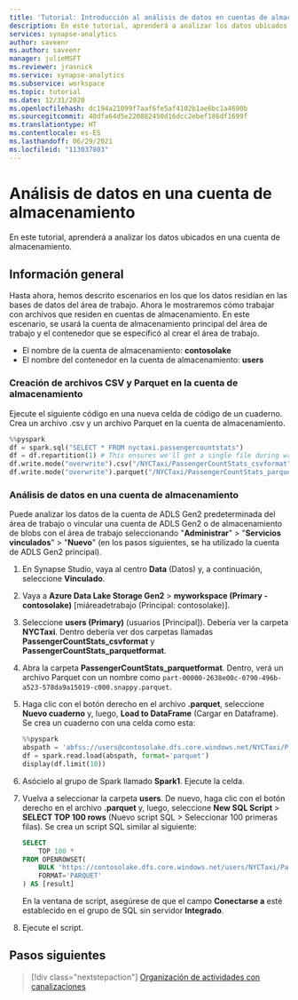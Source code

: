 ```yaml
---
title: 'Tutorial: Introducción al análisis de datos en cuentas de almacenamiento'
description: En este tutorial, aprenderá a analizar los datos ubicados en una cuenta de almacenamiento.
services: synapse-analytics
author: saveenr
ms.author: saveenr
manager: julieMSFT
ms.reviewer: jrasnick
ms.service: synapse-analytics
ms.subservice: workspace
ms.topic: tutorial
ms.date: 12/31/2020
ms.openlocfilehash: dc194a21099f7aaf6fe5af4102b1ae6bc1a4690b
ms.sourcegitcommit: 40dfa64d5e220882450d16dcc2ebef186df1699f
ms.translationtype: HT
ms.contentlocale: es-ES
ms.lasthandoff: 06/29/2021
ms.locfileid: "113037803"
---
```

# <a name="analyze-data-in-a-storage-account"></a>Análisis de datos en una cuenta de almacenamiento

En este tutorial, aprenderá a analizar los datos ubicados en una cuenta de almacenamiento.

## <a name="overview"></a>Información general

Hasta ahora, hemos descrito escenarios en los que los datos residían en las bases de datos del área de trabajo. Ahora le mostraremos cómo trabajar con archivos que residen en cuentas de almacenamiento. En este escenario, se usará la cuenta de almacenamiento principal del área de trabajo y el contenedor que se especificó al crear el área de trabajo.

* El nombre de la cuenta de almacenamiento: **contosolake**
* El nombre del contenedor en la cuenta de almacenamiento: **users**

### <a name="create-csv-and-parquet-files-in-your-storage-account"></a>Creación de archivos CSV y Parquet en la cuenta de almacenamiento

Ejecute el siguiente código en una nueva celda de código de un cuaderno. Crea un archivo .csv y un archivo Parquet en la cuenta de almacenamiento.

```py
%%pyspark
df = spark.sql("SELECT * FROM nyctaxi.passengercountstats")
df = df.repartition(1) # This ensures we'll get a single file during write()
df.write.mode("overwrite").csv("/NYCTaxi/PassengerCountStats_csvformat")
df.write.mode("overwrite").parquet("/NYCTaxi/PassengerCountStats_parquetformat")
```

### <a name="analyze-data-in-a-storage-account"></a>Análisis de datos en una cuenta de almacenamiento

Puede analizar los datos de la cuenta de ADLS Gen2 predeterminada del área de trabajo o vincular una cuenta de ADLS Gen2 o de almacenamiento de blobs con el área de trabajo seleccionando "**Administrar**" > "**Servicios vinculados**" > "**Nuevo**" (en los pasos siguientes, se ha utilizado la cuenta de ADLS Gen2 principal).

1. En Synapse Studio, vaya al centro **Data** (Datos) y, a continuación, seleccione **Vinculado**.
1. Vaya a **Azure Data Lake Storage Gen2** > **myworkspace (Primary - contosolake)** [miáreadetrabajo (Principal: contosolake)].
1. Seleccione **users (Primary)** (usuarios [Principal]). Debería ver la carpeta **NYCTaxi**. Dentro debería ver dos carpetas llamadas **PassengerCountStats_csvformat** y **PassengerCountStats_parquetformat**.
1. Abra la carpeta **PassengerCountStats_parquetformat**. Dentro, verá un archivo Parquet con un nombre como `part-00000-2638e00c-0790-496b-a523-578da9a15019-c000.snappy.parquet`.
1. Haga clic con el botón derecho en el archivo **.parquet**, seleccione **Nuevo cuaderno** y, luego, **Load to DataFrame** (Cargar en Dataframe). Se crea un cuaderno con una celda como esta:

    ```py
    %%pyspark
    abspath = 'abfss://users@contosolake.dfs.core.windows.net/NYCTaxi/PassengerCountStats_parquetformat/part-00000-1f251a58-d8ac-4972-9215-8d528d490690-c000.snappy.parquet'
    df = spark.read.load(abspath, format='parquet')
    display(df.limit(10))
    ```

1. Asócielo al grupo de Spark llamado **Spark1**. Ejecute la celda.
1. Vuelva a seleccionar la carpeta **users**. De nuevo, haga clic con el botón derecho en el archivo **.parquet** y, luego, seleccione **New SQL Script** > **SELECT TOP 100 rows** (Nuevo script SQL > Seleccionar 100 primeras filas). Se crea un script SQL similar al siguiente:

    ```sql
    SELECT 
        TOP 100 *
    FROM OPENROWSET(
        BULK 'https://contosolake.dfs.core.windows.net/users/NYCTaxi/PassengerCountStats_parquetformat/part-00000-1f251a58-d8ac-4972-9215-8d528d490690-c000.snappy.parquet',
        FORMAT='PARQUET'
    ) AS [result]
    ```

    En la ventana de script, asegúrese de que el campo **Conectarse a** esté establecido en el grupo de SQL sin servidor **Integrado**.

1. Ejecute el script.



## <a name="next-steps"></a>Pasos siguientes

> [!div class="nextstepaction"]
> [Organización de actividades con canalizaciones](get-started-pipelines.md)
